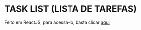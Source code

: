 # TASK LIST (LISTA DE TAREFAS)

Feito em ReactJS, para acessá-lo, basta clicar [aqui](https://danilotasklist.netlify.app/)
